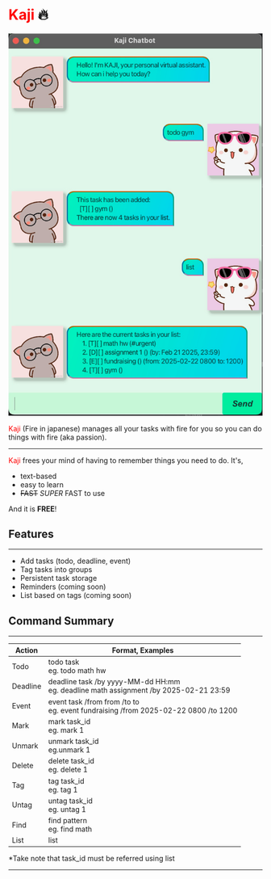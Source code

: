 # <span style="color:red">Kaji</span> :fire:

![User Interface](Ui.png)

<span style="color:red">Kaji</span> (Fire in japanese) manages all your tasks with fire for you so you can do things with fire (aka passion).

---
<span style="color:red">Kaji</span> frees your mind of having to remember things you need to do. It's,

- text-based
- easy to learn
- ~~FAST~~ _SUPER_ FAST to use

And it is **FREE**!


## Features

---
- Add tasks (todo, deadline, event)
- Tag tasks into groups
- Persistent task storage
- Reminders (coming soon)
- List based on tags (coming soon)

## Command Summary

---
| Action   | Format, Examples                                                                         |
|----------|------------------------------------------------------------------------------------------|
| Todo     | todo task<br> eg. todo math hw                                                           |
| Deadline | deadline task /by yyyy-MM-dd HH:mm<br> eg. deadline math assignment /by 2025-02-21 23:59 |
| Event    | event task /from from /to to<br> eg. event fundraising /from 2025-02-22 0800 /to 1200    |
| Mark     | mark task_id<br> eg. mark 1                                                              |
| Unmark   | unmark task_id<br> eg.unmark 1                                                           |
| Delete   | delete task_id<br> eg. delete 1                                                          |
| Tag      | tag task_id<br> eg. tag 1                                                                |
| Untag    | untag task_id<br> eg. untag 1                                                            |
| Find     | find pattern<br> eg. find math                                                           |
| List     | list                                                                                     |

*Take note that task_id must be referred using list

---

